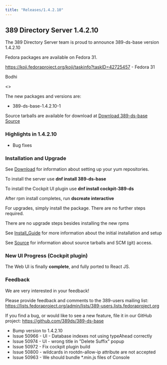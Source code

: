 ```yaml
---
title: "Releases/1.4.2.10"
---
```


389 Directory Server 1.4.2.10
-----------------------------

The 389 Directory Server team is proud to announce 389-ds-base version 1.4.2.10

Fedora packages are available on Fedora 31.

<https://koji.fedoraproject.org/koji/taskinfo?taskID=42725457> - Fedora 31

Bodhi

<>

The new packages and versions are:

- 389-ds-base-1.4.2.10-1

Source tarballs are available for download at [Download 389-ds-base Source](https://releases.pagure.org/389-ds-base/389-ds-base-1.4.2.10.tar.bz2)

### Highlights in 1.4.2.10

- Bug fixes

### Installation and Upgrade 

See [Download](../download.html) for information about setting up your yum repositories.

To install the server use **dnf install 389-ds-base**

To install the Cockpit UI plugin use **dnf install cockpit-389-ds**

After rpm install completes, run **dscreate interactive**

For upgrades, simply install the package.  There are no further steps required.

There are no upgrade steps besides installing the new rpms 

See [Install\_Guide](../howto/howto-install-389.html) for more information about the initial installation and setup

See [Source](../development/source.html) for information about source tarballs and SCM (git) access.

### New UI Progress (Cockpit plugin)

The Web UI is finally **complete**, and fully ported to React JS.


### Feedback

We are very interested in your feedback!

Please provide feedback and comments to the 389-users mailing list: <https://lists.fedoraproject.org/admin/lists/389-users.lists.fedoraproject.org>

If you find a bug, or would like to see a new feature, file it in our GitHub project: <https://github.com/389ds/389-ds-base>

- Bump version to 1.4.2.10
- Issue 50966 - UI - Database indexes not using typeAhead correctly
- Issue 50974 - UI - wrong title in "Delete Suffix" popup
- Issue 50972 - Fix cockpit plugin build
- Issue 50800 - wildcards in rootdn-allow-ip attribute are not accepted
- Issue 50963 - We should bundle *.min.js files of Console

